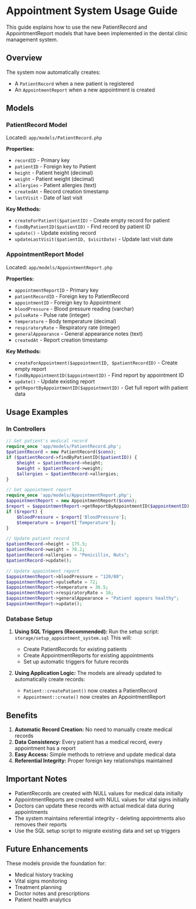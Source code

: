 # Appointment System Usage Guide

This guide explains how to use the new PatientRecord and AppointmentReport models that have been implemented in the dental clinic management system.

## Overview

The system now automatically creates:
- A `PatientRecord` when a new patient is registered
- An `AppointmentReport` when a new appointment is created

## Models

### PatientRecord Model
Located: `app/models/PatientRecord.php`

**Properties:**
- `recordID` - Primary key
- `patientID` - Foreign key to Patient
- `height` - Patient height (decimal)
- `weight` - Patient weight (decimal) 
- `allergies` - Patient allergies (text)
- `createdAt` - Record creation timestamp
- `lastVisit` - Date of last visit

**Key Methods:**
- `createForPatient($patientID)` - Create empty record for patient
- `findByPatientID($patientID)` - Find record by patient ID
- `update()` - Update existing record
- `updateLastVisit($patientID, $visitDate)` - Update last visit date

### AppointmentReport Model
Located: `app/models/AppointmentReport.php`

**Properties:**
- `appointmentReportID` - Primary key
- `patientRecordID` - Foreign key to PatientRecord
- `appointmentID` - Foreign key to Appointment  
- `bloodPressure` - Blood pressure reading (varchar)
- `pulseRate` - Pulse rate (integer)
- `temperature` - Body temperature (decimal)
- `respiratoryRate` - Respiratory rate (integer)
- `generalAppearance` - General appearance notes (text)
- `createdAt` - Report creation timestamp

**Key Methods:**
- `createForAppointment($appointmentID, $patientRecordID)` - Create empty report
- `findByAppointmentID($appointmentID)` - Find report by appointment ID
- `update()` - Update existing report
- `getReportByAppointmentID($appointmentID)` - Get full report with patient data

## Usage Examples

### In Controllers

```php
// Get patient's medical record
require_once 'app/models/PatientRecord.php';
$patientRecord = new PatientRecord($conn);
if ($patientRecord->findByPatientID($patientID)) {
    $height = $patientRecord->height;
    $weight = $patientRecord->weight;
    $allergies = $patientRecord->allergies;
}

// Get appointment report
require_once 'app/models/AppointmentReport.php';
$appointmentReport = new AppointmentReport($conn);
$report = $appointmentReport->getReportByAppointmentID($appointmentID);
if ($report) {
    $bloodPressure = $report['BloodPressure'];
    $temperature = $report['Temperature'];
}

// Update patient record
$patientRecord->height = 175.5;
$patientRecord->weight = 70.2;
$patientRecord->allergies = "Penicillin, Nuts";
$patientRecord->update();

// Update appointment report
$appointmentReport->bloodPressure = "120/80";
$appointmentReport->pulseRate = 72;
$appointmentReport->temperature = 36.5;
$appointmentReport->respiratoryRate = 16;
$appointmentReport->generalAppearance = "Patient appears healthy";
$appointmentReport->update();
```

### Database Setup

1. **Using SQL Triggers (Recommended):**
   Run the setup script: `storage/setup_appointment_system.sql`
   This will:
   - Create PatientRecords for existing patients
   - Create AppointmentReports for existing appointments
   - Set up automatic triggers for future records

2. **Using Application Logic:**
   The models are already updated to automatically create records:
   - `Patient::createPatient()` now creates a PatientRecord
   - `Appointment::create()` now creates an AppointmentReport

## Benefits

1. **Automatic Record Creation:** No need to manually create medical records
2. **Data Consistency:** Every patient has a medical record, every appointment has a report
3. **Easy Access:** Simple methods to retrieve and update medical data
4. **Referential Integrity:** Proper foreign key relationships maintained

## Important Notes

- PatientRecords are created with NULL values for medical data initially
- AppointmentReports are created with NULL values for vital signs initially
- Doctors can update these records with actual medical data during appointments
- The system maintains referential integrity - deleting appointments also removes their reports
- Use the SQL setup script to migrate existing data and set up triggers

## Future Enhancements

These models provide the foundation for:
- Medical history tracking
- Vital signs monitoring
- Treatment planning
- Doctor notes and prescriptions
- Patient health analytics 
